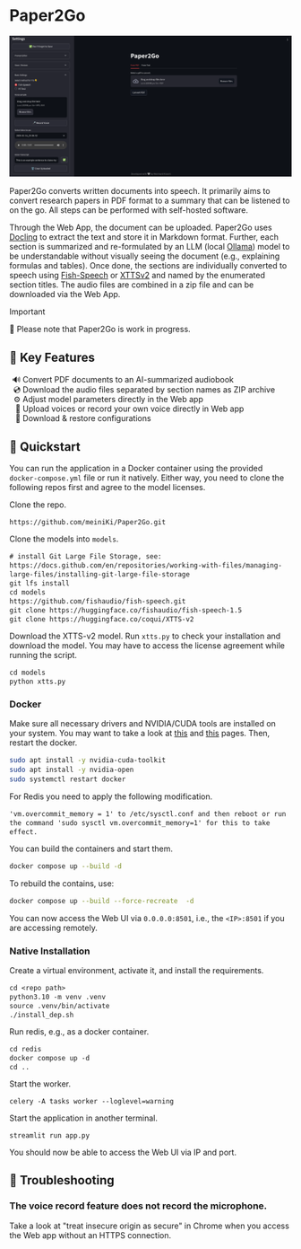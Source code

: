# Paper2Go

![Paper2Go UI](doc/ui.png "Paper2Go")

Paper2Go converts written documents into speech. It primarily aims to convert research papers in PDF format to a summary that can be listened to on the go. All steps can be performed with self-hosted software.

Through the Web App, the document can be uploaded. Paper2Go uses [Docling](https://github.com/DS4SD/docling) to extract the text and store it in Markdown format. Further, each section is summarized and re-formulated by an LLM (local [Ollama](https://github.com/ollama/ollama)) model to be understandable without visually seeing the document (e.g., explaining formulas and tables). Once done, the sections are individually converted to speech using [Fish-Speech](https://github.com/fishaudio/fish-speech) or [XTTSv2](https://huggingface.co/coqui/XTTS-v2) and named by the enumerated section titles. The audio files are combined in a zip file and can be downloaded via the Web App.

> [!IMPORTANT]  
> :triangular_ruler: Please note that Paper2Go is work in progress.

## 🎨 Key Features

<ul>
<li style="list-style-type: '🔊 '"> Convert PDF documents to an AI-summarized audiobook
<li style="list-style-type: '💿 '"> Download the audio files separated by section names as ZIP archive
<li style="list-style-type: '⚙️ '"> Adjust model parameters directly in the Web app
<li style="list-style-type: '🎤 '"> Upload voices or record your own voice directly in Web app
<li style="list-style-type: '💾 '"> Download & restore configurations
</ul>

## 🚀 Quickstart

You can run the application in a Docker container using the provided `docker-compose.yml` file or run it natively. Either way, you need to clone the following repos first and agree to the model licenses.

Clone the repo.

```shell
https://github.com/meiniKi/Paper2Go.git
```

Clone the models into `models`.

```shell
# install Git Large File Storage, see: https://docs.github.com/en/repositories/working-with-files/managing-large-files/installing-git-large-file-storage
git lfs install
cd models
https://github.com/fishaudio/fish-speech.git
git clone https://huggingface.co/fishaudio/fish-speech-1.5
git clone https://huggingface.co/coqui/XTTS-v2
```

Download the XTTS-v2 model. Run `xtts.py` to check your installation and download the model. You may have to access the license agreement while running the script.

```shell
cd models
python xtts.py
```

### Docker

Make sure all necessary drivers and NVIDIA/CUDA tools are installed on your system. You may want to take a look at [this](https://docs.nvidia.com/datacenter/cloud-native/container-toolkit/latest/install-guide.html#installing-the-nvidia-container-toolkit) and [this](https://developer.nvidia.com/cuda-downloads) pages. Then, restart the docker.

```bash
sudo apt install -y nvidia-cuda-toolkit
sudo apt install -y nvidia-open
sudo systemctl restart docker
```

For Redis you need to apply the following modification.

```
'vm.overcommit_memory = 1' to /etc/sysctl.conf and then reboot or run the command 'sudo sysctl vm.overcommit_memory=1' for this to take effect.
```

You can build the containers and start them.

```bash
docker compose up --build -d
```

To rebuild the contains, use:
```bash
docker compose up --build --force-recreate  -d 
```

You can now access the Web UI via `0.0.0.0:8501`, i.e., the `<IP>:8501` if you are accessing remotely.

### Native Installation

Create a virtual environment, activate it, and install the requirements.

```shell
cd <repo path>
python3.10 -m venv .venv
source .venv/bin/activate
./install_dep.sh
```

Run redis, e.g., as a docker container.
```shell
cd redis
docker compose up -d
cd ..
```

Start the worker.
```shell
celery -A tasks worker --loglevel=warning
```

Start the application in another terminal.
```shell
streamlit run app.py
```

You should now be able to access the Web UI via IP and port.


## 🔧 Troubleshooting

### The voice record feature does not record the microphone.
Take a look at "treat insecure origin as secure" in Chrome when you access the Web app without an HTTPS connection.
